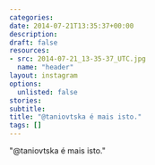 ```yaml
---
categories:
date: 2014-07-21T13:35:37+00:00
description:
draft: false
resources:
- src: 2014-07-21_13-35-37_UTC.jpg
  name: "header"
layout: instagram
options:
  unlisted: false
stories:
subtitle:
title: "@taniovtska é mais isto."
tags: []
---
```


"@taniovtska é mais isto."
